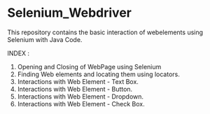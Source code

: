 # Selenium_Webdriver
This repository contains the basic interaction of webelements using Selenium with Java Code.

INDEX :
1. Opening and Closing of WebPage using Selenium
2. Finding Web elements and locating them using locators.
3. Interactions with Web Element - Text Box.
4. Interactions with Web Element - Button.
5. Interactions with Web Element - Dropdown.
6. Interactions with Web Element - Check Box.
